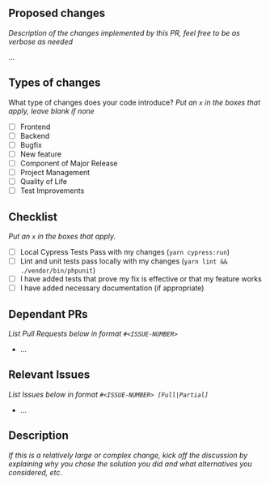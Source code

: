 ## Proposed changes

_Description of the changes implemented by this PR, feel free to be as verbose as needed_

...

## Types of changes

What type of changes does your code introduce?
_Put an `x` in the boxes that apply, leave blank if none_

- [ ] Frontend
- [ ] Backend
- [ ] Bugfix
- [ ] New feature
- [ ] Component of Major Release
- [ ] Project Management
- [ ] Quality of Life
- [ ] Test Improvements

## Checklist

_Put an `x` in the boxes that apply._

- [ ] Local Cypress Tests Pass with my changes (`yarn cypress:run`)
- [ ] Lint and unit tests pass locally with my changes (`yarn lint && ./vendor/bin/phpunit`)
- [ ] I have added tests that prove my fix is effective or that my feature works
- [ ] I have added necessary documentation (if appropriate)

## Dependant PRs

_List Pull Requests below in format `#<ISSUE-NUMBER>`_
- ...

## Relevant Issues

_List Issues below in format `#<ISSUE-NUMBER> [Full|Partial]`_
- ...

## Description

_If this is a relatively large or complex change, kick off the discussion by explaining why you chose the solution you did and what alternatives you considered, etc._

